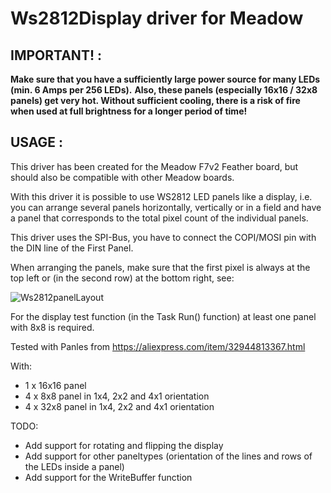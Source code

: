 # Ws2812Display driver for Meadow

## IMPORTANT! :
**Make sure that you have a sufficiently large power source for many LEDs (min. 6 Amps per 256 LEDs).**
**Also, these panels (especially 16x16 / 32x8 panels) get very hot. Without sufficient cooling, there is a risk of fire when used at full brightness for a longer period of time!**

## USAGE :
This driver has been created for the Meadow F7v2 Feather board, but should also be compatible with other Meadow boards.

With this driver it is possible to use WS2812 LED panels like a display, i.e. you can arrange several panels horizontally, vertically or in a field and have a panel that corresponds to the total pixel count of the individual panels.

This driver uses the SPI-Bus, you have to connect the COPI/MOSI pin with the DIN line of the First Panel.

When arranging the panels, make sure that the first pixel is always at the top left or (in the second row) at the bottom right, see:

![Ws2812panelLayout](https://github.com/UeberDaniel/Ws2812Display/assets/10797624/9f29494c-bb41-466c-b7ae-f0bfbcaa9b17)

For the display test function (in the Task Run() function) at least one panel with 8x8 is required.

Tested with Panles from https://aliexpress.com/item/32944813367.html

With:
* 1 x 16x16 panel
* 4 x 8x8 panel in 1x4, 2x2 and 4x1 orientation
* 4 x 32x8 panel in 1x4, 2x2 and 4x1 orientation




TODO:
* Add support for rotating and flipping the display
* Add support for other paneltypes (orientation of the lines and rows of the LEDs inside a panel)
* Add support for the WriteBuffer function
